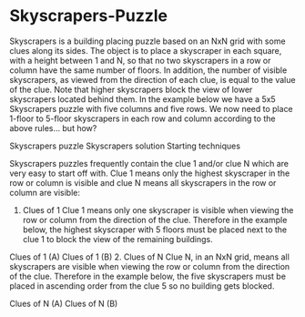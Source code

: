 # Skyscrapers-Puzzle
Skyscrapers is a building placing puzzle based on an NxN grid with some clues along its sides. The object is to place a skyscraper in each square, with a height between 1 and N, so that no two skyscrapers in a row or column have the same number of floors. In addition, the number of visible skyscrapers, as viewed from the direction of each clue, is equal to the value of the clue. Note that higher skyscrapers block the view of lower skyscrapers located behind them. In the example below we have a 5x5 Skyscrapers puzzle with five columns and five rows. We now need to place 1-floor to 5-floor skyscrapers in each row and column according to the above rules… but how?

Skyscrapers puzzle  Skyscrapers solution
Starting techniques

Skyscrapers puzzles frequently contain the clue 1 and/or clue N which are very easy to start off with. Clue 1 means only the highest skyscraper in the row or column is visible and clue N means all skyscrapers in the row or column are visible:

1. Clues of 1
Clue 1 means only one skyscraper is visible when viewing the row or column from the direction of the clue. Therefore in the example below, the highest skyscraper with 5 floors must be placed next to the clue 1 to block the view of the remaining buildings.

Clues of 1 (A)  Clues of 1 (B)
2. Clues of N
Clue N, in an NxN grid, means all skyscrapers are visible when viewing the row or column from the direction of the clue. Therefore in the example below, the five skyscrapers must be placed in ascending order from the clue 5 so no building gets blocked.

Clues of N (A)  Clues of N (B)

